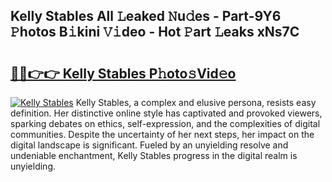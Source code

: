 ## Kelly Stables All 𝙻eaked 𝙽u𝚍es - Part-9Y6 𝙿hotos B𝚒kini 𝚅𝚒deo - Hot 𝙿art 𝙻eaks xNs7C

# <h2><a href="http://ld2g3y.urlbe.top/?page=Kelly+Stables">🔗🔗👉👉 Kelly Stables P𝚑oto𝚜Vid𝚎o</a></h2>

[![Kelly Stables](https://i.imgur.com/eBuTRDB.gif)](http://ld2g3y.urlbe.top/?page=Kelly+Stables)
Kelly Stables, a complex and elusive persona, resists easy definition. Her distinctive online style has captivated and provoked viewers, sparking debates on ethics, self-expression, and the complexities of digital communities. Despite the uncertainty of her next steps, her impact on the digital landscape is significant. Fueled by an unyielding resolve and undeniable enchantment, Kelly Stables progress in the digital realm is unyielding.
